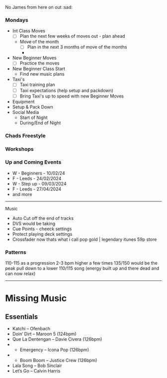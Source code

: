 No James from here on out :sad: 

### Mondays
- Int Class Moves
	- [ ] Plan the next few weeks of moves out - plan ahead
	- Move of the month
		- [ ] Plan in the next 3 months of move of the months
		- 
- New Beginner Moves
	- [ ] Practice the moves 
- New Beginner Class Start
	- Find new music plans
- Taxi's
	- [ ] Taxi training plan
	- [ ] Taxi expectations (help setup and packdown)
	- [ ] Bring Taxi's up to speed with new Beginner Moves
- Equipment
- Setup & Pack Down
- Social Media
	- Start of Night
	- During/End of Night

### Chads Freestyle


### Workshops


### Up and Coming Events
- W - Beginners - 10/02/24
- F - Leeds - 24/02/2024
- W - Step up - 09/03/2024
- F - Leeds - 27/04/2024
- and more

---
Music
- Auto Cut off the end of tracks
- DVS would be taking 
- Cue Points - cheeck settings
- Protect playing deck settings
- Crossfader 
now thats what i call pop gold | legendary
itunes 59p store


### Patterns
110-115 as a progression
2-3 bpm higher a few times 
135/150 would be the peak
pull down to a lower 110/115 song (energy built up and there dead and can now relax)

---
# Missing Music

## Essentials
- Katchi – Ofenbach
- Doin’ Dirt – Maroon 5 (124bpm)
- Que La Dentengan – Davie Civera (126bpm)
- - Emergency – Icona Pop (126bpm)
- - Boom Boom – Justice Crew (126bpm)
- Lala Song – Bob Sinclair
- Let’s Go – Calvin Harris

